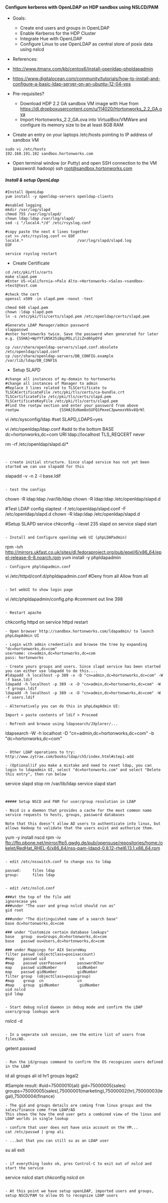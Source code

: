 #### Configure kerberos with OpenLDAP on HDP sandbox using NSLCD/PAM


- Goals: 
  - Create end users and groups in OpenLDAP
  - Enable Kerberos for the HDP Cluster
  - Integrate Hue with OpenLDAP
  - Configure Linux to use OpenLDAP as central store of posix data using nslcd

- References:
 - http://www.itmanx.com/kb/centos6/install-openldap-phpldapadmin
 - https://www.digitalocean.com/community/tutorials/how-to-install-and-configure-a-basic-ldap-server-on-an-ubuntu-12-04-vps


- Pre-requisites? 
  - Download HDP 2.2 GA sandbox VM image with Hue from https://dl.dropboxusercontent.com/u/114020/Hortonworks_2.2_GA.ova
  - Import Hortonworks_2.2_GA.ova into VirtualBox/VMWare and configure its memory size to be at least 8GB RAM 

- Create an entry on your laptops /etc/hosts pointing to IP address of sandbox VM
```
sudo vi /etc/hosts
192.168.191.182 sandbox.hortonworks.com
```
- Open terminal window (or Putty) and open SSH connection to the VM (password: hadoop)
ssh root@sandbox.hortonworks.com


##### Install & setup OpenLdap


```
#Install OpenLdap
yum install -y openldap-servers openldap-clients

#enabled logging
mkdir /var/log/slapd
chmod 755 /var/log/slapd/
chown ldap:ldap /var/log/slapd/
sed -i "/local4.*/d" /etc/rsyslog.conf

#copy paste the next 4 lines together
cat >> /etc/rsyslog.conf << EOF
local4.*                        /var/log/slapd/slapd.log
EOF

service rsyslog restart
```

- Create Certificate
```
cd /etc/pki/tls/certs
make slapd.pem
#Enter US->California->Palo Alto->Hortonworks->Sales->sandbox->test@test.com

#check the cert
openssl x509 -in slapd.pem -noout -text

chmod 640 slapd.pem
chown :ldap slapd.pem
ln -s /etc/pki/tls/certs/slapd.pem /etc/openldap/certs/slapd.pem

#Generate LDAP Manager/admin password
slappasswd
#enter hortonworks twice. Save the password when generated for later e.g. {SSHA}+WpYYfiN5K35iBqiM5Lzl2iZnd6hpOYd

cp /usr/share/openldap-servers/slapd.conf.obsolete /etc/openldap/slapd.conf
cp /usr/share/openldap-servers/DB_CONFIG.example /var/lib/ldap/DB_CONFIG
```

- Setup SLAPD
```vi /etc/openldap/slapd.conf
#change all instances of my-domain to hortonworks
#change all instances of Manager to admin
#Replace 3 lines related to TLSCertificate to
TLSCACertificateFile /etc/pki/tls/certs/ca-bundle.crt
TLSCertificateFile /etc/pki/tls/certs/slapd.pem
TLSCertificateKeyFile /etc/pki/tls/certs/slapd.pem
#Find the rootpw section and enter your password from above
rootpw                  {SSHA}DzNam8oSUFQ1PmxeC3pwnexV6kv8QrNl
```

vi /etc/sysconfig/ldap
#set SLAPD_LDAPS=yes

vi /etc/openldap/ldap.conf
#add to the bottom
BASE dc=hortonworks,dc=com
URI ldap://localhost
TLS_REQCERT never

rm -rf /etc/openldap/slapd.d/*
```


- create initial structure. Since slapd service has not yet been started we can use slapadd for this
```
slapadd -v -n 2 -l base.ldif 
```

- test the configs
```
chown -R ldap:ldap /var/lib/ldap
chown -R ldap:ldap /etc/openldap/slapd.d

#Test LDAP config
slaptest -f /etc/openldap/slapd.conf -F /etc/openldap/slapd.d
chown -R ldap:ldap /etc/openldap/slapd.d

#Setup SLAPD service
chkconfig --level 235 slapd on
service slapd start
```

- Install and Configure openldap web UI (phpLDAPadmin)
```
rpm -ivh http://mirrors.ukfast.co.uk/sites/dl.fedoraproject.org/pub/epel/6/x86_64/epel-release-6-8.noarch.rpm
yum install -y phpldapadmin
```
- Configure phpldapadmin.conf
```
vi  /etc/httpd/conf.d/phpldapadmin.conf
  #Deny from all
  Allow from all
```
  
- Set webUI to show login page
```
vi /etc/phpldapadmin/config.php
#comment out line 398
```

- Restart apache
```
chkconfig httpd on
service httpd restart
```
- Open browser http://sandbox.hortonworks.com/ldapadmin/ to launch phpLdapAdmin UI

- Login with admin credentials and browse the tree by expanding "dc=hortonworks,dc=com"
username: cn=admin,dc=hortonworks,dc=com
pass: hortonworks

- Create yours groups and users. Since slapd service has been started you can either use ldapadd to do this....
#ldapadd -h localhost -p 389 -x -D "cn=admin,dc=hortonworks,dc=com" -W -f base.ldif 
ldapadd -h localhost -p 389 -x -D "cn=admin,dc=hortonworks,dc=com" -W -f groups.ldif
ldapadd -h localhost -p 389 -x -D "cn=admin,dc=hortonworks,dc=com" -W -f users.ldif 

- Alternatively you can do this in phpLdapAdmin UI:

Import > paste contents of ldif > Proceed

- Refresh and browse using ldapsearch/JXplorer/...
```
ldapsearch -W -h localhost -D "cn=admin,dc=hortonworks,dc=com" -b "dc=hortonworks,dc=com"
```

- Other LDAP operations to try: http://www.zytrax.com/books/ldap/ch5/index.html#step1-add

- (Optional)if you make a mistake and need to reset ldap, you can login to ldapadmin UI, select "dc=hortonworks.com" and select "Delete this entry", then run below
```
service slapd stop
rm /var/lib/ldap
service slapd start
```


##### Setup NSCD and PAM for user/group resolution in LDAP

- Nscd is a daemon that provides a cache for the most common name service requests to hosts, groups, password databases 

Note that this doesn’t allow AD users to authenticate into linux, but allows Hadoop to validate that the users exist and authorize them. 

```
yum -y install nscd
rpm -iv ftp://ftp.pbone.net/mirror/ftp5.gwdg.de/pub/opensuse/repositories/home:/okelet/RedHat_RHEL-6/x86_64/nss-pam-ldapd-0.8.12-rhel6.13.1.x86_64.rpm
```

- edit /etc/nsswitch.conf to change sss to ldap
```
	passwd:     files ldap
	group:      files ldap
```

- edit /etc/nslcd.conf
```
	###at the top of the file add
	ignorecase yes
	###under "The user and group nslcd should run as"
	gid root
	
	###under "The distinguished name of a search base"
	base dc=hortonworks,dc=com
	
	### under "Customize certain database lookups"
	base   group  ou=Groups,dc=hortonworks,dc=com
	base   passwd ou=Users,dc=hortonworks,dc=com
	
	### under Mappings for AIX SecureWay
	filter passwd (objectClass=posixaccount)
	#map    passwd uid               cn
	#map    passwd userPassword     passwordChar
	map    passwd uidNumber         uidNumber
	map    passwd gidNumber         gidNumber
	filter group  (objectClass=posixgroup)
	#map    group  cn               cn
	#map    group  gidNumber         gidNumber
	uid nslcd
	gid ldap
```
	
- Start debug nslcd daemon in debug mode and confirm the LDAP users/group lookups work
```
nslcd -d
```

- In a seperate ssh session, see the entire list of users from files/AD.
```
getent passwd	
```

- Run the id/groups command to confirm the OS recognizes users defined in the LDAP
```
id ali
groups ali
id hr1
groups legal2

#Sample result:
#uid=75000010(ali) gid=75000005(sales) groups=75000005(sales),75000001(marketing),75000002(hr),75000003(legal),75000004(finance)
```
- The gid and groups details are coming from linux groups and the sales/finance come from LDAP/AD
This shows the how the end user gets a combined view of the linux and LDAP worlds in single lookup

- confirm that user does not have unix account on the VM...
cat /etc/passwd | grep ali

- ...but that you can still su as an LDAP user
```
su ali
exit
```

- if everything looks ok, pres Control-C to exit out of nslcd and start the service
```
service nslcd start
chkconfig nslcd on
```

- At this point we have setup openLDAP, imported users and groups, setup NSCD/PAM to allow OS to recognize LDAP users